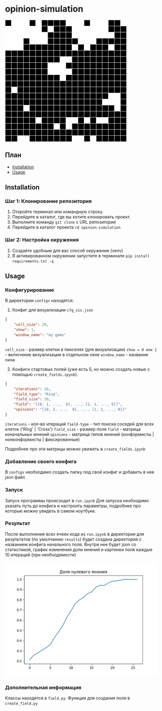 # opinion-simulation


![Моделирование мнений агентов](imgs_examples/0.png)


## План

- [Installation](#installation)
- [Usage](#usage)


## Installation

### Шаг 1: Клонирование репозитория

1. Откройте терминал или командную строку.
2. Перейдите в каталог, где вы хотите клонировать проект.
3. Выполните команду `git clone` с URL репозитория
4. Перейдите в каталог проекта `cd opinion-simulation`

### Шаг 2: Настройка окружения

1. Создайте удобным для вас способ окружение (venv)
2. В активированном окружении запустите в терминале
`pip install requirements.txt -q`


## Usage

### Конфигурирование

В директории `configs` находятся:
1. Конфиг для визуализации `cfg_vis.json`
```json
{
    "cell_size": 20,
    "show": 1,
    "window_name": "my game"
}
```
`cell_size` - размер клетки в пикселях (для визуализации)
`show = 0 или 1` - включение визуализации в отдельном окне
`window_name` - название окна

2. Конфиги стартовых полей (уже есть 5, но можно создать новые с помощью `create_fields.ipynb`).

```json
{
    "iterations": 20,
    "field_type": "Ring",
    "field_size": 20,
    "field": "[[0, 1, ...,  0], ..., [1, 1, ..., 0]]",
    "opinions": "[[0, 2, ...,  0], ..., [1, 2, ..., 0]]"
}
```
`iterations` - кол-во итераций
`field-type` - тип поиска соседей для всех клеток ('Ring' | 'Cross')
`field_size` - размер поля
`field` - матрица изначальных мнений
`opinions` - матрица типов мнений (конформисты | нонконформисты | фиксированные)

Подробнее про эти матрицы можно увижеть в `create_fields.ipynb`

### Добавление своего конфига

В `configs` необходимо создать папку под свой конфиг и добавить в нее json файл

### Запуск

Запуск программы происходит в `run.ipynb`
Для запуска необходимо указать путь до конфига и настроить параметры, подробнее про которые можно увидеть в самом ноутбуке.

### Результат
После выполнения всех ячеек кода из `run.ipynb` в директории для результатов (по умолчанию `results`) будет создана директория с названием конфига начального поля. Внутри нее будет json со статистикой, график изменения доли мнений и картинки поля каждые 10 итераций (при необходимости)

![Статистика](imgs_examples/plot.png)

### Дополнительная информация
Классы находятся в `field.py`. Функции для создания поля в `create_field.py`
